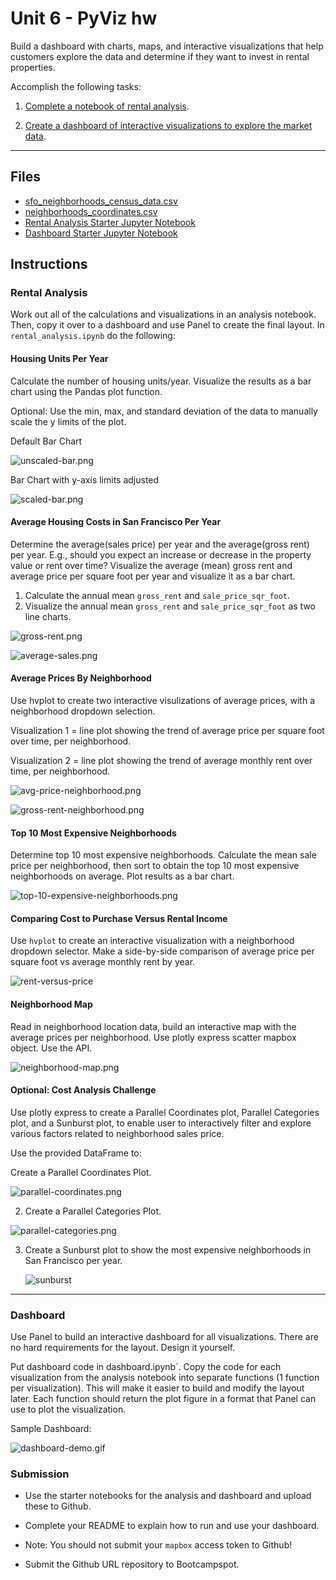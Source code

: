 # Unit 6 - PyViz hw

Build a dashboard with charts, maps, and interactive visualizations that help customers explore the data and determine if they want to invest in rental properties.

Accomplish the following tasks:

1. [Complete a notebook of rental analysis](#Rental-Analysis).

2. [Create a dashboard of interactive visualizations to explore the market data](#Dashboard).

---

## Files

* [sfo_neighborhoods_census_data.csv](Starter_Code/Data/sfo_neighborhoods_census_data.csv)
* [neighborhoods_coordinates.csv](Starter_Code/Data/neighborhoods_coordinates.csv)
* [Rental Analysis Starter Jupyter Notebook](Starter_Code/rental_analysis.ipynb)
* [Dashboard Starter Jupyter Notebook](Starter_Code/dashboard.ipynb)

## Instructions

### Rental Analysis

Work out all of the calculations and visualizations in an analysis notebook. Then, copy it over to a dashboard and use Panel to create the final layout. In `rental_analysis.ipynb` do the following:

#### Housing Units Per Year

Calculate the number of housing units/year. Visualize the results as a bar chart using the Pandas plot function.

Optional: Use the min, max, and standard deviation of the data to manually scale the y limits of the plot.

Default Bar Chart

  ![unscaled-bar.png](Images/unscaled-bar.png)

Bar Chart with y-axis limits adjusted

  ![scaled-bar.png](Images/scaled-bar.png)


#### Average Housing Costs in San Francisco Per Year

Determine the average(sales price) per year and the average(gross rent) per year. E.g., should you expect an increase or decrease in the property value or rent over time? Visualize the average (mean) gross rent and average price per square foot per year and visualize it as a bar chart.

1. Calculate the annual mean `gross_rent` and `sale_price_sqr_foot`.
2. Visualize the annual mean `gross_rent` and `sale_price_sqr_foot` as two line charts.

  ![gross-rent.png](Images/gross-rent.png)

  ![average-sales.png](Images/average-sales.png)

#### Average Prices By Neighborhood

Use hvplot to create two interactive visulizations of average prices, with a neighborhood dropdown selection. 

Visualization 1 = line plot showing the trend of average price per square foot over time, per neighborhood.  

Visualization 2 = line plot showing the trend of average monthly rent over time, per neighborhood.

  ![avg-price-neighborhood.png](Images/avg-price-neighborhood.png)

  ![gross-rent-neighborhood.png](Images/gross-rent-neighborhood.png)


#### Top 10 Most Expensive Neighborhoods

Determine top 10 most expensive neighborhoods. Calculate the mean sale price per neighborhood, then sort to obtain the top 10 most expensive neighborhoods on average. Plot results as a bar chart.

  ![top-10-expensive-neighborhoods.png](Images/top-10-expensive-neighborhoods.png)


#### Comparing Cost to Purchase Versus Rental Income

Use `hvplot` to create an interactive visualization with a neighborhood dropdown selector. Make a side-by-side comparison of average price per square foot vs average monthly rent by year.

![rent-versus-price](Images/rent-versus-price.png)

#### Neighborhood Map

Read in neighborhood location data, build an interactive map with the average prices per neighborhood. Use plotly express scatter mapbox object. Use the API.

  ![neighborhood-map.png](Images/neighborhood-map.png)

####  **Optional**: Cost Analysis Challenge

Use plotly express to create a Parallel Coordinates plot, Parallel Categories plot, and a Sunburst plot, to enable user to interactively filter and explore various factors related to neighborhood sales price.

Use the provided DataFrame to:

Create a Parallel Coordinates Plot.

  ![parallel-coordinates.png](Images/parallel-coordinates.png)

2. Create a Parallel Categories Plot.

  ![parallel-categories.png](Images/parallel-categories.png)

3. Create a Sunburst plot to show the most expensive neighborhoods in San Francisco per year.

    ![sunburst](Images/sunburst.png)

---

### Dashboard

Use Panel to build an interactive dashboard for all visualizations. There are no hard requirements for the layout. Design it yourself.

Put dashboard code in dashboard.ipynb`. Copy the code for each visualization from the analysis notebook into separate functions (1 function per visualization). This will make it easier to build and modify the layout later. Each function should return the plot figure in a format that Panel can use to plot the visualization.

Sample Dashboard:

![dashboard-demo.gif](Images/dashboard-demo.gif)


### Submission

* Use the starter notebooks for the analysis and dashboard and upload these to Github.

* Complete your README to explain how to run and use your dashboard.

* Note: You should not submit your `mapbox` access token to Github!

* Submit the Github URL repository to Bootcampspot.
